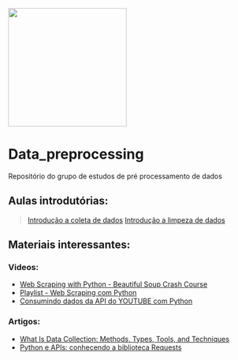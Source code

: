  <img src = "https://drive.google.com/uc?id=1JCGXq-eLDEqIh-MIeEEs7VLfde6GFP2q" width = 240/>
 
# Data_preprocessing
Repositório do grupo de estudos de pré processamento de dados

## Aulas introdutórias:
>[Introdução a coleta de dados](https://github.com/PANDA-UFSCar/Data_preprocessing/blob/main/Coleta_de_Dados.ipynb)
>[Introdução a limpeza de dados](https://github.com/PANDA-UFSCar/Data_preprocessing/blob/main/Limpeza_de_Dados_PANDA.ipynb)
## Materiais interessantes:
### Videos:

*  [Web Scraping with Python - Beautiful Soup Crash Course](https://www.youtube.com/watch?v=XVv6mJpFOb0&t=25s)
*  [Playlist -  Web Scraping com Python](https://www.youtube.com/watch?v=42sTntMEn6o&list=PLg3ZPsW_sghSkRacynznQeEs-vminyTQk)
*  [Consumindo dados da API do YOUTUBE com Python](https://www.youtube.com/watch?v=olDCJ1w3FLM)
### Artigos:

*  [What Is Data Collection: Methods, Types, Tools, and Techniques](https://www.simplilearn.com/what-is-data-collection-article)
*  [Python e APIs: conhecendo a biblioteca Requests](https://www.alura.com.br/conteudo/python-apis-conhecendo-biblioteca-requests?gclid=Cj0KCQjw8NilBhDOARIsAHzpbLAWKnPfodIh6JkI_fT1VgGze1yf3kxbIbDLGF-Bw3YJLAL98MfDQOEaApfWEALw_wcB)
